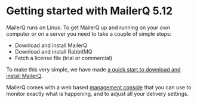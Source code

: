 # Getting started with MailerQ 5.12

MailerQ runs on Linux. To get MailerQ up and running on your own computer or on a server you
need to take a couple of simple steps:

* Download and install MailerQ
* Download and install RabbitMQ
* Fetch a license file (trial or commercial)

To make this very simple, we have made
[a quick start to download and install MailerQ](../../download).

MailerQ comes with a web based [management console](management-console)
that you can use to monitor exactly what is happening, and to adjust all
your delivery settings.
